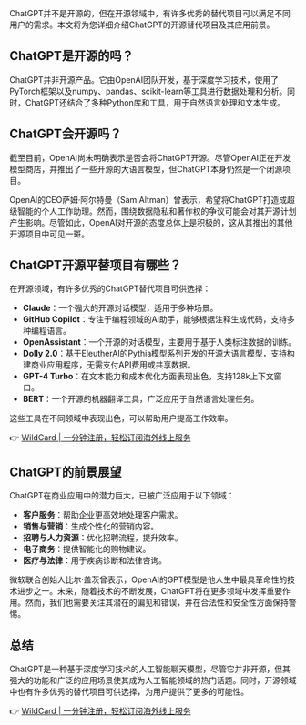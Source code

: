 ChatGPT并不是开源的，但在开源领域中，有许多优秀的替代项目可以满足不同用户的需求。本文将为您详细介绍ChatGPT的开源替代项目及其应用前景。

## ChatGPT是开源的吗？

ChatGPT并非开源产品。它由OpenAI团队开发，基于深度学习技术，使用了PyTorch框架以及numpy、pandas、scikit-learn等工具进行数据处理和分析。同时，ChatGPT还结合了多种Python库和工具，用于自然语言处理和文本生成。

## ChatGPT会开源吗？

截至目前，OpenAI尚未明确表示是否会将ChatGPT开源。尽管OpenAI正在开发模型商店，并推出了一些开源的大语言模型，但ChatGPT本身仍然是一个闭源项目。

OpenAI的CEO萨姆·阿尔特曼（Sam Altman）曾表示，希望将ChatGPT打造成超级智能的个人工作助理。然而，围绕数据隐私和著作权的争议可能会对其开源计划产生影响。尽管如此，OpenAI对开源的态度总体上是积极的，这从其推出的其他开源项目中可见一斑。

## ChatGPT开源平替项目有哪些？

在开源领域，有许多优秀的ChatGPT替代项目可供选择：

- **Claude**：一个强大的开源对话模型，适用于多种场景。
- **GitHub Copilot**：专注于编程领域的AI助手，能够根据注释生成代码，支持多种编程语言。
- **OpenAssistant**：一个开源的对话模型，主要用于基于人类标注数据的训练。
- **Dolly 2.0**：基于EleutherAI的Pythia模型系列开发的开源大语言模型，支持构建商业应用程序，无需支付API费用或共享数据。
- **GPT-4 Turbo**：在文本能力和成本优化方面表现出色，支持128k上下文窗口。
- **BERT**：一个开源的机器翻译工具，广泛应用于自然语言处理任务。

这些工具在不同领域中表现出色，可以帮助用户提高工作效率。

👉 [WildCard | 一分钟注册，轻松订阅海外线上服务](https://bit.ly/bewildcard)

## ChatGPT的前景展望

ChatGPT在商业应用中的潜力巨大，已被广泛应用于以下领域：

- **客户服务**：帮助企业更高效地处理客户需求。
- **销售与营销**：生成个性化的营销内容。
- **招聘与人力资源**：优化招聘流程，提升效率。
- **电子商务**：提供智能化的购物建议。
- **医疗与法律**：用于疾病诊断和法律咨询。

微软联合创始人比尔·盖茨曾表示，OpenAI的GPT模型是他人生中最具革命性的技术进步之一。未来，随着技术的不断发展，ChatGPT将在更多领域中发挥重要作用。然而，我们也需要关注其潜在的偏见和错误，并在合法性和安全性方面保持警惕。

## 总结

ChatGPT是一种基于深度学习技术的人工智能聊天模型，尽管它并非开源，但其强大的功能和广泛的应用场景使其成为人工智能领域的热门话题。同时，开源领域中也有许多优秀的替代项目可供选择，为用户提供了更多的可能性。

👉 [WildCard | 一分钟注册，轻松订阅海外线上服务](https://bit.ly/bewildcard)